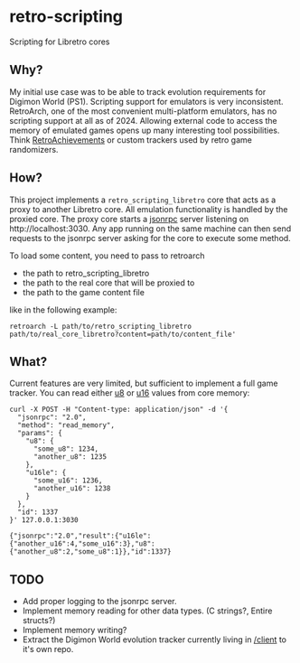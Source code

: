 # retro-scripting

Scripting for Libretro cores

## Why?

My initial use case was to be able to track evolution requirements for Digimon World (PS1).
Scripting support for emulators is very inconsistent.
RetroArch, one of the most convenient multi-platform emulators, has no scripting support at all as of 2024.
Allowing external code to access the memory of emulated games opens up many interesting tool possibilities.
Think [RetroAchievements](https://retroachievements.org/) or custom trackers used by retro game randomizers.

## How?

This project implements a `retro_scripting_libretro` core that acts as a proxy to another Libretro core.
All emulation functionality is handled by the proxied core.
The proxy core starts a [jsonrpc](https://en.wikipedia.org/wiki/JSON-RPC) server listening on http://localhost:3030.
Any app running on the same machine can then send requests to the jsonrpc server asking for the core to execute some method.

To load some content, you need to pass to retroarch

- the path to retro_scripting_libretro
- the path to the real core that will be proxied to
- the path to the game content file

like in the following example:

```
retroarch -L path/to/retro_scripting_libretro path/to/real_core_libretro?content=path/to/content_file'
```

## What?

Current features are very limited, but sufficient to implement a full game tracker. You can read either
[u8](## "unsigned 8-bit integer") or [u16](## "unsigned 16-bit integer, little endian") values from core memory:

```
curl -X POST -H "Content-type: application/json" -d '{
  "jsonrpc": "2.0",
  "method": "read_memory",
  "params": {
    "u8": {
      "some_u8": 1234,
      "another_u8": 1235
    },
    "u16le": {
      "some_u16": 1236,
      "another_u16": 1238
    }
  },
  "id": 1337
}' 127.0.0.1:3030
```
```
{"jsonrpc":"2.0","result":{"u16le":{"another_u16":4,"some_u16":3},"u8":{"another_u8":2,"some_u8":1}},"id":1337}
```

## TODO

- Add proper logging to the jsonrpc server.
- Implement memory reading for other data types. (C strings?, Entire structs?)
- Implement memory writing?
- Extract the Digimon World evolution tracker currently living in [/client](/client) to it's own repo.
